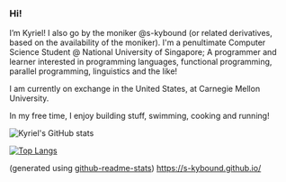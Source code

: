 ### Hi!

I’m Kyriel! I also go by the moniker @s-kybound (or related derivatives, based on the availability of the moniker). I'm a penultimate Computer Science Student @ National University of Singapore; A programmer and learner interested in programming languages, functional programming, parallel programming, linguistics and the like!

I am currently on exchange in the United States, at Carnegie Mellon University.

In my free time, I enjoy building stuff, swimming, cooking and running!

![Kyriel's GitHub stats](https://github-readme-stats.vercel.app/api?username=s-kybound&hide_rank=true&show_icons=true&theme=transparent)

[![Top Langs](https://github-readme-stats.vercel.app/api/top-langs/?username=s-kybound&layout=compact&theme=transparent)](https://github.com/anuraghazra/github-readme-stats)

(generated using [github-readme-stats](https://github.com/anuraghazra/github-readme-stats))
https://s-kybound.github.io/

<!---
### Donations

Don't deserve them yet
--->
<!---
s-kybound/s-kybound is a ✨ special ✨ repository because its `README.md` (this file) appears on your GitHub profile.
You can click the Preview link to take a look at your changes.
--->
